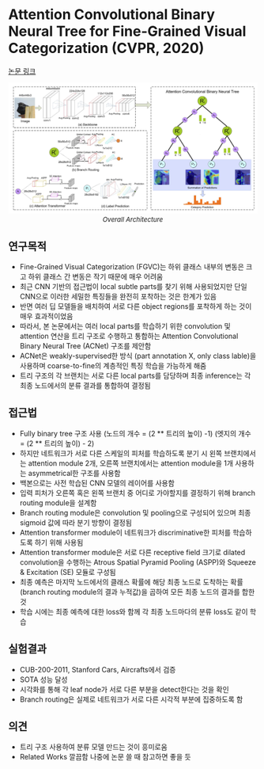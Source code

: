 # Attention Convolutional Binary Neural Tree for Fine-Grained Visual Categorization (CVPR, 2020)

[논문 링크](https://openaccess.thecvf.com/content_CVPR_2020/html/Ji_Attention_Convolutional_Binary_Neural_Tree_for_Fine-Grained_Visual_Categorization_CVPR_2020_paper.html)

<p align="center">
    <img width="600" alt='fig1' src="./img/02_06_01.png?raw=true"></br>
    <em><font size=2>Overall Architecture</font></em>
</p>

## 연구목적
- Fine-Grained Visual Categorization (FGVC)는 하위 클래스 내부의 변동은 크고 하위 클래스 간 변동은 작기 때문에 매우 어려움
- 최근 CNN 기반의 접근법이 local subtle parts를 찾기 위해 사용되었지만 단일 CNN으로 이러한 세밀한 특징들을 완전히 포착하는 것은 한계가 있음
- 반면 여러 딥 모델들을 배치하여 서로 다른 object regions를 포착하게 하는 것이 매우 효과적이었음
- 따라서, 본 논문에서는 여러 local parts를 학습하기 위한 convolution 및 attention 연산을 트리 구조로 수행하고 통합하는 Attention Convolutional Binary Neural Tree (ACNet) 구조를 제안함
- ACNet은 weakly-supervised한 방식 (part annotation X, only class lable)을 사용하며 coarse-to-fine의 계층적인 특징 학습을 가능하게 해줌
- 트리 구조의 각 브랜치는 서로 다른 local parts를 담당하며 최종 inference는 각 최종 노드에서의 분류 결과를 통합하여 결정됨

## 접근법
- Fully binary tree 구조 사용 (노드의 개수 = (2 ** 트리의 높이) -1) (엣지의 개수 = (2 ** 트리의 높이) - 2)
- 하지만 네트워크가 서로 다른 스케일의 피처를 학습하도록 분기 시 왼쪽 브랜치에서는 attention module 2개, 오른쪽 브랜치에서는 attention module을 1개 사용하는 asymmetrical한 구조를 사용함
- 백본으로는 사전 학습된 CNN 모델의 레이어를 사용함
- 입력 피처가 오른쪽 혹은 왼쪽 브랜치 중 어디로 가야할지를 결정하기 위해 branch routing module을 설계함
- Branch routing module은 convolution 및 pooling으로 구성되어 있으며 최종 sigmoid 값에 따라 분기 방향이 결정됨
- Attention transformer module이 네트워크가 discriminative한 피처를 학습하도록 하기 위해 사용됨
- Attention transformer module은 서로 다른 receptive field 크기로 dilated convolution을 수행하는 Atrous Spatial Pyramid Pooling (ASPP)와 Squeeze & Excitation (SE) 모듈로 구성됨
- 최종 예측은 마지막 노드에서의 클래스 확률에 해당 최종 노드로 도착하는 확률 (branch routing module의 결과 누적값)을 곱하여 모든 최종 노드의 결과를 합한 것
- 학습 시에는 최종 예측에 대한 loss와 함께 각 최종 노드마다의 분류 loss도 같이 학습

## 실험결과
- CUB-200-2011, Stanford Cars, Aircrafts에서 검증
- SOTA 성능 달성
- 시각화를 통해 각 leaf node가 서로 다른 부분을 detect한다는 것을 확인
- Branch routing은 실제로 네트워크가 서로 다른 시각적 부분에 집중하도록 함

## 의견
- 트리 구조 사용하여 분류 모델 만드는 것이 흥미로움
- Related Works 깔끔함 나중에 논문 쓸 때 참고하면 좋을 듯
